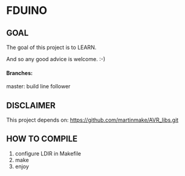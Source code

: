 # FDUINO
## GOAL
The goal of this project is to LEARN.

And so any good advice is welcome. :-)
#### Branches:
master: build line follower
## DISCLAIMER
This project depends on: https://github.com/martinmake/AVR_libs.git
## HOW TO COMPILE
1. configure LDIR in Makefile
2. make
3. enjoy
